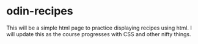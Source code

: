 # odin-recipes


This will be a simple html page to practice displaying recipes using html. I will update this as the course progresses with CSS and other nifty things.
